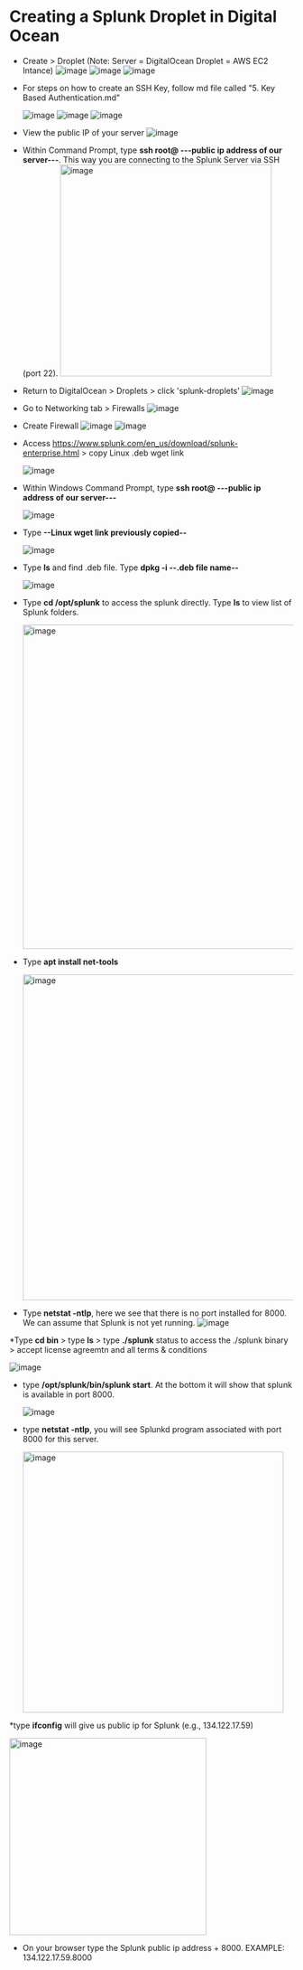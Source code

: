 # Creating a Splunk Droplet in Digital Ocean

* Create > Droplet (Note: Server = DigitalOcean Droplet = AWS EC2 Intance)
  ![image](https://github.com/user-attachments/assets/c3f0ad85-4177-4df9-b5d7-5da91c4b0a0d)
  ![image](https://github.com/user-attachments/assets/f9ed6683-768f-47a1-bbd2-6d0ed9367846)
  ![image](https://github.com/user-attachments/assets/cea2ef2f-3204-40d2-a627-27a7750a90e1)

* For steps on how to create an SSH Key, follow md file called "5. Key Based Authentication.md"

  ![image](https://github.com/user-attachments/assets/5fc61ded-090b-41bd-ac5b-87b39256bdcf)
  ![image](https://github.com/user-attachments/assets/97ea5972-e58a-41f0-98e5-81c0f0d97238)
  ![image](https://github.com/user-attachments/assets/254357cb-0add-4f79-b0db-29cb41f5e482)

* View the public IP of your server
  ![image](https://github.com/user-attachments/assets/b48c8c5d-7ee0-492f-b551-4416372e4e8a)
  
* Within Command Prompt, type **ssh root@ ---public ip address of our server---**. This way you are connecting to the Splunk Server via SSH (port 22).
  <img width="375" alt="image" src="https://github.com/user-attachments/assets/648d43c4-8539-41a4-b6c7-6af1b75e3975" />

* Return to DigitalOcean > Droplets > click 'splunk-droplets'
  ![image](https://github.com/user-attachments/assets/6a76a62e-d726-44e5-b950-f7458bb10bad)

* Go to Networking tab > Firewalls
  ![image](https://github.com/user-attachments/assets/73e5f1ad-9612-4fdf-97fd-5de221e2abbf)
  
* Create Firewall
  ![image](https://github.com/user-attachments/assets/66f60bc4-75f3-4f0d-9b18-9d6c6fb90cd1)
  ![image](https://github.com/user-attachments/assets/30b8b02c-7d2e-4131-81d4-a6d960fe5823)

* Access https://www.splunk.com/en_us/download/splunk-enterprise.html > copy Linux .deb wget link

  ![image](https://github.com/user-attachments/assets/19341ff4-7ad8-487b-a0e3-953cb55b898f)

* Within Windows Command Prompt, type **ssh root@ ---public ip address of our server---**

  ![image](https://github.com/user-attachments/assets/415f9ab3-490f-4629-81dc-2df63fc58d59)
  
* Type **--Linux wget link previously copied--**

  ![image](https://github.com/user-attachments/assets/725c8825-9f12-4719-888a-b2cb4c614015)

* Type **ls** and find .deb file. Type **dpkg -i --.deb file name--**
  
  ![image](https://github.com/user-attachments/assets/27e5ee5d-4b26-4145-a158-8d93aca01443)

* Type **cd /opt/splunk** to access the splunk directly. Type **ls** to view list of Splunk folders.

  <img width="574" alt="image" src="https://github.com/user-attachments/assets/3bc6b76c-3674-4870-ab2d-7a9ca1738489" />

* Type **apt install net-tools**

  <img width="577" alt="image" src="https://github.com/user-attachments/assets/88d3ea02-de02-4be2-ba6b-8da97f854a57" />

* Type **netstat -ntlp**, here we see that there is no port installed for 8000. We can assume that Splunk is not yet running.
  ![image](https://github.com/user-attachments/assets/72e3774d-22a2-4bb3-8947-90ce11e3958b)

*Type **cd bin** > type **ls** > type **./splunk** status to access the ./splunk binary > accept license agreemtn and all terms & conditions

  ![image](https://github.com/user-attachments/assets/a83f84c4-8ce3-4f72-9d15-ff0ea59710dc)

* type **/opt/splunk/bin/splunk start**. At the bottom it will show that splunk is available in port 8000.

  ![image](https://github.com/user-attachments/assets/20ce59a6-7714-460b-8d07-62a08e414199)

* type **netstat -ntlp**, you will see Splunkd program associated with port 8000 for this server.

  <img width="462" alt="image" src="https://github.com/user-attachments/assets/39f0a969-e1a7-4a91-9a30-ed2316fa0a42" />

*type **ifconfig** will give us public ip for Splunk (e.g., 134.122.17.59)

  <img width="349" alt="image" src="https://github.com/user-attachments/assets/54d3e1c4-78c3-4a45-a103-649cc41be9f7" />

* On  your browser type the Splunk public ip address + 8000. EXAMPLE: 134.122.17.59.8000
